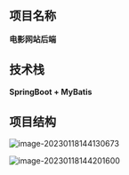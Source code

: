 ## 项目名称

**电影网站后端**



## 技术栈

**SpringBoot + MyBatis**



## 项目结构

![image-20230118144130673](C:\Users\K4234\AppData\Roaming\Typora\typora-user-images\image-20230118144130673.png)

![image-20230118144201600](C:\Users\K4234\AppData\Roaming\Typora\typora-user-images\image-20230118144201600.png)